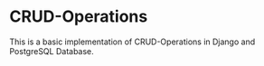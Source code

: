 # CRUD-Operations
This is a basic implementation of CRUD-Operations in Django and PostgreSQL Database.
